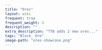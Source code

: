 ```yaml
---
title: "Ores"
layout: wiki
frequent: true
frequent_weight: 3
description: ""
extra_description: "TTB adds 2 new ores..."
tags: "Block, Ore"
image-path: "ores-showcase.png"
---
```

